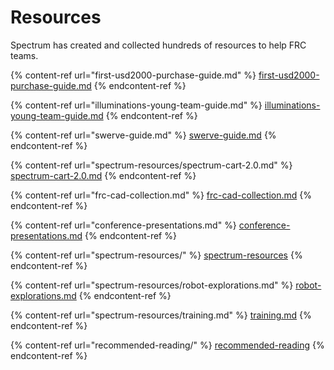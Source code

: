 # Resources

Spectrum has created and collected hundreds of resources to help FRC teams.

{% content-ref url="first-usd2000-purchase-guide.md" %}
[first-usd2000-purchase-guide.md](first-usd2000-purchase-guide.md)
{% endcontent-ref %}

{% content-ref url="illuminations-young-team-guide.md" %}
[illuminations-young-team-guide.md](illuminations-young-team-guide.md)
{% endcontent-ref %}

{% content-ref url="swerve-guide.md" %}
[swerve-guide.md](swerve-guide.md)
{% endcontent-ref %}

{% content-ref url="spectrum-resources/spectrum-cart-2.0.md" %}
[spectrum-cart-2.0.md](spectrum-resources/spectrum-cart-2.0.md)
{% endcontent-ref %}

{% content-ref url="frc-cad-collection.md" %}
[frc-cad-collection.md](frc-cad-collection.md)
{% endcontent-ref %}

{% content-ref url="conference-presentations.md" %}
[conference-presentations.md](conference-presentations.md)
{% endcontent-ref %}

{% content-ref url="spectrum-resources/" %}
[spectrum-resources](spectrum-resources/)
{% endcontent-ref %}

{% content-ref url="spectrum-resources/robot-explorations.md" %}
[robot-explorations.md](spectrum-resources/robot-explorations.md)
{% endcontent-ref %}

{% content-ref url="spectrum-resources/training.md" %}
[training.md](spectrum-resources/training.md)
{% endcontent-ref %}

{% content-ref url="recommended-reading/" %}
[recommended-reading](recommended-reading/)
{% endcontent-ref %}
